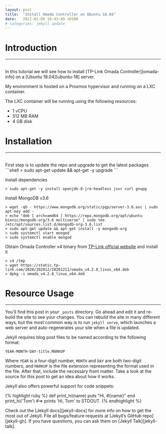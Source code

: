 ```yaml
---
layout: post
title:  "Install Omada Controller on Ubuntu 18.04"
date:   2021-02-09 18:43:09 +0100
# categories: jekyll update
---
```



# __Introduction__
---
<br>
In this tutorial we will see how to install [TP-Link Omada Controller][omada-info] on a [Ubuntu 18.04][ubuntu-18] server.

My environment is hosted on a Proxmox hypervisor and running on a LXC container.

The LXC container will be running using the following resources:
  * 1 vCPU
  * 512 MB RAM
  * 4 GB disk


# __Installation__
---
<br>
First step is to update the repo and upgrade to get the latest packages
```shell
> sudo apt-get update && apt-get -y upgrade
```

Install dependencies
```shell
> sudo apt-get -y install openjdk-8-jre-headless jsvc curl gnupg
```

Install MongoDB v3.6
```shell
> wget -qO - https://www.mongodb.org/static/pgp/server-3.6.asc | sudo apt-key add -
> echo "deb [ arch=amd64 ] https://repo.mongodb.org/apt/ubuntu bionic/mongodb-org/3.6 multiverse" | sudo tee /etc/apt/sources.list.d/mongodb-org-3.6.list
> sudo apt-get update && apt-get install -y mongodb-org
> sudo systemctl start mongod
> sudo systemctl enable mongod
```

Obtain Omada Controller v4 binary from [TP-Link official website][omada-download] and install it
```shell
> cd /tmp
> wget https://static.tp-link.com/2020/202012/20201211/omada_v4.2.8_linux_x64.deb
> dpkg -i omada_v4.2.8_linux_x64.deb
```

# Resource Usage
---  

You’ll find this post in your `_posts` directory. Go ahead and edit it and re-build the site to see your changes. You can rebuild the site in many different ways, but the most common way is to run `jekyll serve`, which launches a web server and auto-regenerates your site when a file is updated.

Jekyll requires blog post files to be named according to the following format:

`YEAR-MONTH-DAY-title.MARKUP`

Where `YEAR` is a four-digit number, `MONTH` and `DAY` are both two-digit numbers, and `MARKUP` is the file extension representing the format used in the file. After that, include the necessary front matter. Take a look at the source for this post to get an idea about how it works.

Jekyll also offers powerful support for code snippets:

{% highlight ruby %}
def print_hi(name)
  puts "Hi, #{name}"
end
print_hi('Tom')
#=> prints 'Hi, Tom' to STDOUT.
{% endhighlight %}

Check out the [Jekyll docs][jekyll-docs] for more info on how to get the most out of Jekyll. File all bugs/feature requests at [Jekyll’s GitHub repo][jekyll-gh]. If you have questions, you can ask them on [Jekyll Talk][jekyll-talk].

[omada-download]: https://www.tp-link.com/en/support/download/omada-software-controller/#Controller_Software
[omada-info]: https://www.tp-link.com/en/omada-sdn/
[ubuntu-18]: https://releases.ubuntu.com/18.04/
